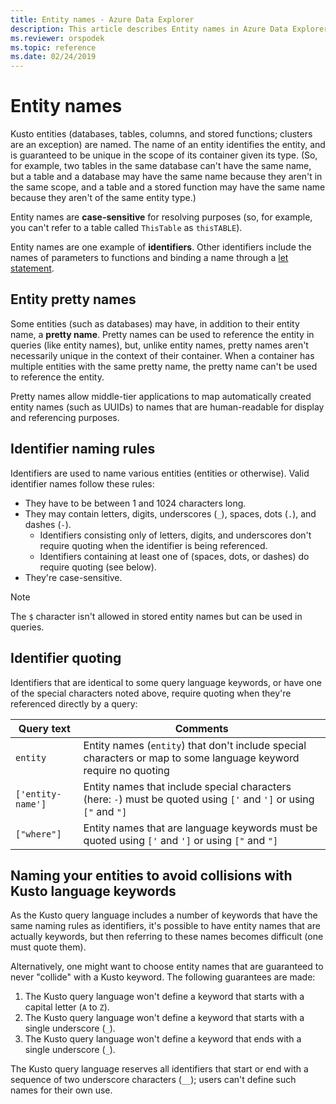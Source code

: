 ```yaml
---
title: Entity names - Azure Data Explorer
description: This article describes Entity names in Azure Data Explorer.
ms.reviewer: orspodek
ms.topic: reference
ms.date: 02/24/2019
---
```

# Entity names

Kusto entities (databases, tables, columns, and stored functions; clusters
are an exception) are named. The name of an entity identifies the entity,
and is guaranteed to be unique in the scope of its container given its type.
(So, for example, two tables in the same database can't have the same name,
but a table and a database may have the same name because they aren't in
the same scope, and a table and a stored function may have the same name
because they aren't of the same entity type.)

Entity names are **case-sensitive** for resolving purposes
(so, for example, you can't refer to a table called `ThisTable` as `thisTABLE`).

Entity names are one example of **identifiers**. Other identifiers include the names of
parameters to functions and binding a name through a [let statement](../letstatement.md).

## Entity pretty names

Some entities (such as databases) may have, in addition to their entity name,
a **pretty name**. Pretty names can be used to reference the entity in queries
(like entity names), but, unlike entity names, pretty names aren't necessarily unique
in the context of their container. When a container has multiple entities with the
same pretty name, the pretty name can't be used to reference the entity.

Pretty names allow middle-tier applications to map automatically created entity names
(such as UUIDs) to names that are human-readable for display and referencing purposes.

## Identifier naming rules

Identifiers are used to name various entities (entities or otherwise).
Valid identifier names follow these rules:
* They have to be between 1 and 1024 characters long.
* They may contain letters, digits, underscores (`_`), spaces, dots (`.`), and dashes (`-`).
  * Identifiers consisting only of letters, digits, and underscores
    don't require quoting when the identifier is being referenced.
  * Identifiers containing at least one of (spaces, dots, or dashes) do
    require quoting (see below).
* They're case-sensitive.

> [!NOTE]
> The `$` character isn't allowed in stored entity names but can be used in queries.

## Identifier quoting

Identifiers that are identical to some query language
keywords, or have one of the special characters noted above,
require quoting when they're referenced directly by a query:

|Query text         |Comments                          |
|-------------------|----------------------------------|
| `entity`          |Entity names (`entity`) that don't include special characters or map to some language keyword require no quoting|
|`['entity-name']`  |Entity names that include special characters (here: `-`) must be quoted using `['` and `']` or using `["` and `"]`|
|`["where"]`        |Entity names that are language keywords must be quoted using `['` and `']` or using `["` and `"]`|

## Naming your entities to avoid collisions with Kusto language keywords

As the Kusto query language includes a number of keywords that have the same
naming rules as identifiers, it's possible to have entity names that are actually
keywords, but then referring to these names becomes difficult (one must quote them).

Alternatively, one might want to choose entity names that are guaranteed to never
"collide" with a Kusto keyword. The following guarantees are made:

1. The Kusto query language won't define a keyword that starts with a capital letter (`A` to `Z`).
2. The Kusto query language won't define a keyword that starts with a single underscore (`_`).
3. The Kusto query language won't define a keyword that ends with a single underscore (`_`).

The Kusto query language reserves all identifiers that start or end with a
sequence of two underscore characters (`__`); users can't define such names
for their own use.
